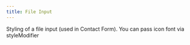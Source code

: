 ```yaml
---
title: File Input
---
```


Styling of a file input (used in Contact Form). You can pass icon font via styleModifier

